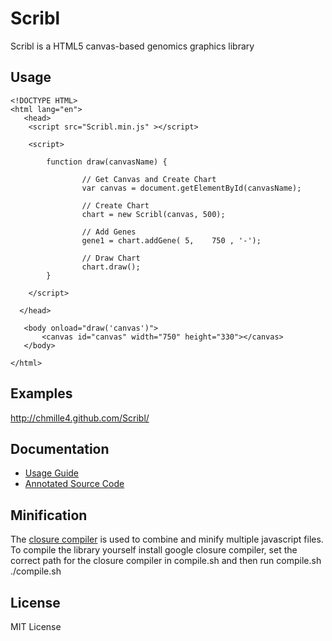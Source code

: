 # Scribl

Scribl is a HTML5 canvas-based genomics graphics library

## Usage


    <!DOCTYPE HTML> 
    <html lang="en">
	   <head>
		<script src="Scribl.min.js" ></script>
		
		<script> 

			function draw(canvasName) {  
					
					// Get Canvas and Create Chart
				  	var canvas = document.getElementById(canvasName);  	
					
					// Create Chart
					chart = new Scribl(canvas, 500);
			
					// Add Genes
					gene1 = chart.addGene( 5,    750 , '-');
					
					// Draw Chart
					chart.draw();
			}
				
		</script>

      </head>  
	
	   <body onload="draw('canvas')">
		   <canvas id="canvas" width="750" height="330"></canvas>  
	   </body>
	
    </html>

## Examples
http://chmille4.github.com/Scribl/

## Documentation
* [Usage Guide](https://github.com/chmille4/Scribl/wiki)
* [Annotated Source Code](http://chmille4.github.com/Scribl/source.html)

## Minification
The [closure compiler](http://code.google.com/closure/compiler/) is used to combine and minify multiple javascript files. To compile the library yourself install google closure compiler, set the correct path for the closure compiler in compile.sh and then run compile.sh
 ./compile.sh
## License
MIT License